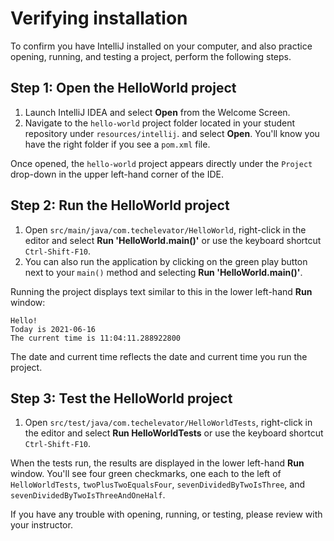 # Verifying installation

To confirm you have IntelliJ installed on your computer, and also practice opening, running, and testing a project, perform the following steps.

## Step 1: Open the HelloWorld project
1.  Launch IntelliJ IDEA and select **Open** from the Welcome Screen.
2.  Navigate to the `hello-world` project folder located in your student repository under `resources/intellij`. and select **Open**. You'll know you have the right folder if you see a `pom.xml` file.

Once opened, the `hello-world` project appears directly under the `Project` drop-down in the upper left-hand corner of the IDE.

## Step 2: Run the HelloWorld project
1.  Open `src/main/java/com.techelevator/HelloWorld`, right-click in the editor and select **Run 'HelloWorld.main()'** or use the keyboard shortcut `Ctrl-Shift-F10`.
2.  You can also run the application by clicking on the green play button next to your `main()` method and selecting **Run 'HelloWorld.main()'**.

Running the project displays text similar to this in the lower left-hand **Run** window:
```
Hello!
Today is 2021-06-16
The current time is 11:04:11.288922800
```

The date and current time reflects the date and current time you run the project.

## Step 3: Test the HelloWorld project
1.  Open `src/test/java/com.techelevator/HelloWorldTests`, right-click in the editor and select **Run HelloWorldTests** or use the keyboard shortcut `Ctrl-Shift-F10`.

When the tests run, the results are displayed in the lower left-hand **Run** window. You'll see four green checkmarks, one each to the left of `HelloWorldTests`, `twoPlusTwoEqualsFour`, `sevenDividedByTwoIsThree`, and `sevenDividedByTwoIsThreeAndOneHalf`.

If you have any trouble with opening, running, or testing, please review with your instructor.